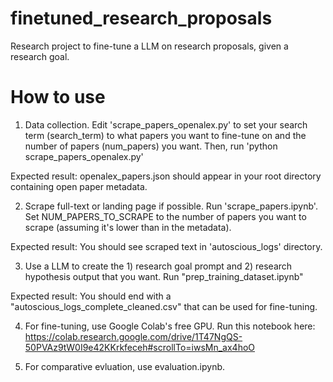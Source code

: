 # finetuned_research_proposals
Research project to fine-tune a LLM on research proposals, given a research goal.

# How to use
1. Data collection. Edit 'scrape_papers_openalex.py' to set your search term (search_term) to what papers you want to fine-tune on and the number of papers (num_papers) you want. Then, run 'python scrape_papers_openalex.py'

Expected result: openalex_papers.json should appear in your root directory containing open paper metadata.

2. Scrape full-text or landing page if possible. Run 'scrape_papers.ipynb'. Set NUM_PAPERS_TO_SCRAPE to the number of papers you want to scrape (assuming it's lower than in the metadata).

Expected result: You should see scraped text in 'autoscious_logs' directory.

3. Use a LLM to create the 1) research goal prompt and 2) research hypothesis output that you want. Run "prep_training_dataset.ipynb"

Expected result: You should end with a "autoscious_logs_complete_cleaned.csv" that can be used for fine-tuning.

4. For fine-tuning, use Google Colab's free GPU. Run this notebook here: https://colab.research.google.com/drive/1T47NgQS-50PVAz9tW0I9e42KKrkfeceh#scrollTo=iwsMn_ax4hoO

5. For comparative evluation, use evaluation.ipynb.
